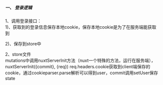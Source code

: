 ##### 一、 登录逻辑

1、调用登录接口：<br />
  1)、获取到的登录信息保存本地cookie，保存本地cookie是为了在服务端能获取到

  2)、保存到store中

2、store文件<br>
  mutations中调用nuxtServerInit方法（nuxt一个特殊的方法，运行在服务端），nuxtServerInit({commit}, {req}) req.headers.cookie获取到client端保存的cookie，通过cookieparser.parse解析可以得到user，commit调用setUser保存state